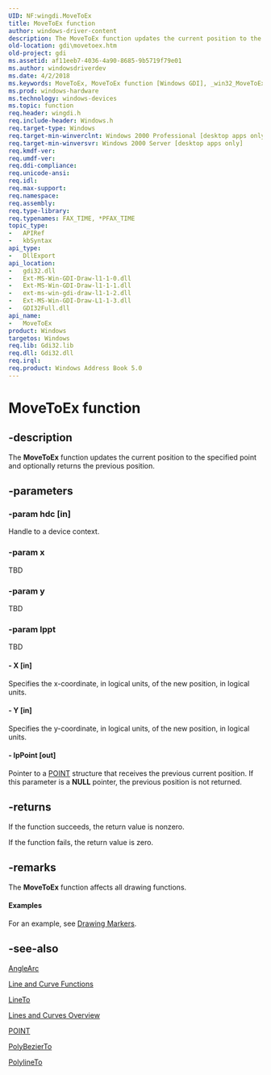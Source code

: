```yaml
---
UID: NF:wingdi.MoveToEx
title: MoveToEx function
author: windows-driver-content
description: The MoveToEx function updates the current position to the specified point and optionally returns the previous position.
old-location: gdi\movetoex.htm
old-project: gdi
ms.assetid: af11eeb7-4036-4a90-8685-9b5719f79e01
ms.author: windowsdriverdev
ms.date: 4/2/2018
ms.keywords: MoveToEx, MoveToEx function [Windows GDI], _win32_MoveToEx, gdi.movetoex, wingdi/MoveToEx
ms.prod: windows-hardware
ms.technology: windows-devices
ms.topic: function
req.header: wingdi.h
req.include-header: Windows.h
req.target-type: Windows
req.target-min-winverclnt: Windows 2000 Professional [desktop apps only]
req.target-min-winversvr: Windows 2000 Server [desktop apps only]
req.kmdf-ver: 
req.umdf-ver: 
req.ddi-compliance: 
req.unicode-ansi: 
req.idl: 
req.max-support: 
req.namespace: 
req.assembly: 
req.type-library: 
req.typenames: FAX_TIME, *PFAX_TIME
topic_type:
-	APIRef
-	kbSyntax
api_type:
-	DllExport
api_location:
-	gdi32.dll
-	Ext-MS-Win-GDI-Draw-l1-1-0.dll
-	Ext-MS-Win-GDI-Draw-l1-1-1.dll
-	ext-ms-win-gdi-draw-l1-1-2.dll
-	Ext-MS-Win-GDI-Draw-L1-1-3.dll
-	GDI32Full.dll
api_name:
-	MoveToEx
product: Windows
targetos: Windows
req.lib: Gdi32.lib
req.dll: Gdi32.dll
req.irql: 
req.product: Windows Address Book 5.0
---
```


# MoveToEx function


## -description


The <b>MoveToEx</b> function updates the current position to the specified point and optionally returns the previous position.


## -parameters




### -param hdc [in]

Handle to a device context.


### -param x

TBD


### -param y

TBD


### -param lppt

TBD




#### - X [in]

Specifies the x-coordinate, in logical units, of the new position, in logical units.


#### - Y [in]

Specifies the y-coordinate, in logical units, of the new position, in logical units.


#### - lpPoint [out]

Pointer to a <a href="https://msdn.microsoft.com/library/windows/hardware/ff569161">POINT</a> structure that receives the previous current position. If this parameter is a <b>NULL</b> pointer, the previous position is not returned.


## -returns



If the function succeeds, the return value is nonzero.

If the function fails, the return value is zero.




## -remarks



The <b>MoveToEx</b> function affects all drawing functions.


#### Examples

For an example, see <a href="https://msdn.microsoft.com/69114875-f3e0-45e9-8e87-1f4e9de08db1">Drawing Markers</a>.

<div class="code"></div>



## -see-also




<a href="https://msdn.microsoft.com/65c38da1-ab7d-4e80-83e3-ba1db66f8fd9">AngleArc</a>



<a href="https://msdn.microsoft.com/90f123e2-c3c7-4ba1-a42b-7d6bc0074d5b">Line and Curve Functions</a>



<a href="https://msdn.microsoft.com/a31b3a9a-110f-4cdf-89d9-19937a2e40b4">LineTo</a>



<a href="https://msdn.microsoft.com/8c65c185-8346-459e-bdf7-1cf3f7419736">Lines and Curves Overview</a>



<a href="https://msdn.microsoft.com/library/windows/hardware/ff569161">POINT</a>



<a href="https://msdn.microsoft.com/0c8d6d6d-d0a3-4188-91ad-934e6f054862">PolyBezierTo</a>



<a href="https://msdn.microsoft.com/76020742-b651-4244-82c3-13034573c306">PolylineTo</a>
 

 

